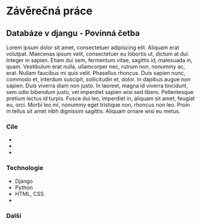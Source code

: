 # Závěrečná práce
## Databáze v djangu - Povinná četba
Lorem ipsum dolor sit amet, consectetuer adipiscing elit. Aliquam erat volutpat. Maecenas ipsum velit, consectetuer eu lobortis ut, dictum at dui. Integer in sapien. Etiam dui sem, fermentum vitae, sagittis id, malesuada in, quam. Vestibulum erat nulla, ullamcorper nec, rutrum non, nonummy ac, erat. Nullam faucibus mi quis velit. Phasellus rhoncus. Duis sapien nunc, commodo et, interdum suscipit, sollicitudin et, dolor. In dapibus augue non sapien. Duis viverra diam non justo. In laoreet, magna id viverra tincidunt, sem odio bibendum justo, vel imperdiet sapien wisi sed libero. Pellentesque pretium lectus id turpis. Fusce dui leo, imperdiet in, aliquam sit amet, feugiat eu, orci. Morbi leo mi, nonummy eget tristique non, rhoncus non leo. Proin in tellus sit amet nibh dignissim sagittis. Aliquam ornare wisi eu metus.
### Cíle
-
-
-
### Technologie
- Django
- Python
- HTML, CSS
- 
### Další
